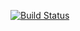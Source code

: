 [![Build Status](https://travis-ci.org/haskell-opengl/ObjectName.png)](https://travis-ci.org/haskell-opengl/ObjectName)
